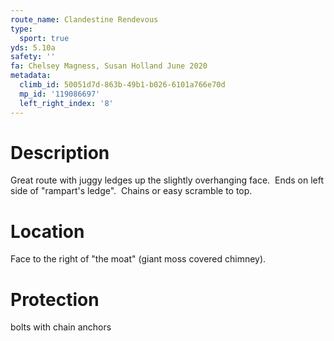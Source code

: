 ```yaml
---
route_name: Clandestine Rendevous
type:
  sport: true
yds: 5.10a
safety: ''
fa: Chelsey Magness, Susan Holland June 2020
metadata:
  climb_id: 50051d7d-863b-49b1-b026-6101a766e70d
  mp_id: '119086697'
  left_right_index: '8'
---
```

# Description
Great route with juggy ledges up the slightly overhanging face.  Ends on left side of "rampart's ledge".  Chains or easy scramble to top.

# Location
Face to the right of "the moat" (giant moss covered chimney).

# Protection
bolts with chain anchors
